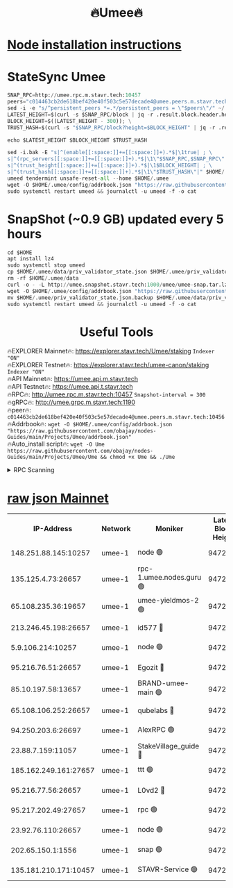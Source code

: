 <h1 align="center"> 🔥Umee🔥</h1>


[Node installation instructions](https://github.com/obajay/nodes-Guides/tree/main/Projects/Umee)
=
# StateSync Umee
```python
SNAP_RPC=http://umee.rpc.m.stavr.tech:10457
peers="c014463cb2de618bef420e40f503c5e57decade4@umee.peers.m.stavr.tech:10456"
sed -i -e "s/^persistent_peers *=.*/persistent_peers = \"$peers\"/" ~/.umee/config/config.toml
LATEST_HEIGHT=$(curl -s $SNAP_RPC/block | jq -r .result.block.header.height); \
BLOCK_HEIGHT=$((LATEST_HEIGHT - 300)); \
TRUST_HASH=$(curl -s "$SNAP_RPC/block?height=$BLOCK_HEIGHT" | jq -r .result.block_id.hash)

echo $LATEST_HEIGHT $BLOCK_HEIGHT $TRUST_HASH

sed -i.bak -E "s|^(enable[[:space:]]+=[[:space:]]+).*$|\1true| ; \
s|^(rpc_servers[[:space:]]+=[[:space:]]+).*$|\1\"$SNAP_RPC,$SNAP_RPC\"| ; \
s|^(trust_height[[:space:]]+=[[:space:]]+).*$|\1$BLOCK_HEIGHT| ; \
s|^(trust_hash[[:space:]]+=[[:space:]]+).*$|\1\"$TRUST_HASH\"|" $HOME/.umee/config/config.toml
umeed tendermint unsafe-reset-all --home $HOME/.umee
wget -O $HOME/.umee/config/addrbook.json "https://raw.githubusercontent.com/obajay/nodes-Guides/main/Projects/Umee/addrbook.json"
sudo systemctl restart umeed && journalctl -u umeed -f -o cat
```
# SnapShot (~0.9 GB) updated every 5 hours
```python
cd $HOME
apt install lz4
sudo systemctl stop umeed
cp $HOME/.umee/data/priv_validator_state.json $HOME/.umee/priv_validator_state.json.backup
rm -rf $HOME/.umee/data
curl -o - -L http://umee.snapshot.stavr.tech:1000/umee/umee-snap.tar.lz4 | lz4 -c -d - | tar -x -C $HOME/.umee --strip-components 2
wget -O $HOME/.umee/config/addrbook.json "https://raw.githubusercontent.com/obajay/nodes-Guides/main/Projects/Umee/addrbook.json"
mv $HOME/.umee/priv_validator_state.json.backup $HOME/.umee/data/priv_validator_state.json
sudo systemctl restart umeed && journalctl -u umeed -f -o cat
```
 <h1 align="center"> Useful Tools</h1>

🔥EXPLORER Mainnet🔥:      https://explorer.stavr.tech/Umee/staking             `Indexer "ON"` \
🔥EXPLORER Testnet🔥:        https://explorer.stavr.tech/umee-canon/staking      `Indexer "ON"` \
🔥API Mainnet🔥:                   https://umee.api.m.stavr.tech \
🔥API Testnet🔥:                     https://umee.api.t.stavr.tech \
🔥RPC🔥:                                   http://umee.rpc.m.stavr.tech:10457                     `Snapshot-interval = 300` \
🔥gRPC🔥:                              http://umee.grpc.m.stavr.tech:1190 \
🔥peer🔥:                     `c014463cb2de618bef420e40f503c5e57decade4@umee.peers.m.stavr.tech:10456` \
🔥Addrbook🔥:    ```wget -O $HOME/.umee/config/addrbook.json "https://raw.githubusercontent.com/obajay/nodes-Guides/main/Projects/Umee/addrbook.json"``` \
🔥Auto_install script🔥: ```wget -O Ume https://raw.githubusercontent.com/obajay/nodes-Guides/main/Projects/Umee/Ume && chmod +x Ume && ./Ume```

<details>
<summary>RPC Scanning</summary>

<h2 align="center"> We scan nodes in real time every 4 hours. And we provide the final result of RPC endpoints.
We cannot influence the operation of these nodes in any way. </h2>


```python
If Voting Power is higher than 0 --> then the Node is a validator of the network and may be subject to attack and be a potential threat to the chain.
```
```python
We marked such validators with a red symbol
```

</details>

[raw json Mainnet](https://rpc-check.umeem.stavr.tech/umeem/rpc-umeem-result.json)
=



<table><tr><th>IP-Address</th><th>Network</th><th>Moniker</th><th>Latest Block Height</th><th>Earliest Block Height</th><th>Catching Up</th><th>Voting Power</th><th>Scan Time</th></tr><tr><td>148.251.88.145:10257</td><td>umee-1</td><td>node 🟢</td><td>9472871</td><td>5050395</td><td>False</td><td>0</td><td>2023-11-30T15:17:24.177415703UTC</td></tr><tr><td>135.125.4.73:26657</td><td>umee-1</td><td>rpc-1.umee.nodes.guru 🟢</td><td>9472902</td><td>5167386</td><td>False</td><td>0</td><td>2023-11-30T15:20:30.086751140UTC</td></tr><tr><td>65.108.235.36:19657</td><td>umee-1</td><td>umee-yieldmos-2 🟢</td><td>9472861</td><td>6986686</td><td>False</td><td>0</td><td>2023-11-30T15:16:25.764641246UTC</td></tr><tr><td>213.246.45.198:26657</td><td>umee-1</td><td>id577 🔴</td><td>9472873</td><td>7100001</td><td>False</td><td>35121263</td><td>2023-11-30T15:17:34.883397496UTC</td></tr><tr><td>5.9.106.214:10257</td><td>umee-1</td><td>node 🟢</td><td>9472894</td><td>7942001</td><td>False</td><td>0</td><td>2023-11-30T15:19:37.925331970UTC</td></tr><tr><td>95.216.76.51:26657</td><td>umee-1</td><td>Egozit 🔴</td><td>9472902</td><td>8262001</td><td>False</td><td>38019216</td><td>2023-11-30T15:20:29.738676132UTC</td></tr><tr><td>85.10.197.58:13657</td><td>umee-1</td><td>BRAND-umee-main 🟢</td><td>9472876</td><td>8427832</td><td>False</td><td>0</td><td>2023-11-30T15:17:52.376734900UTC</td></tr><tr><td>65.108.106.252:26657</td><td>umee-1</td><td>qubelabs 🔴</td><td>9472877</td><td>8825432</td><td>False</td><td>37126369</td><td>2023-11-30T15:17:56.833703906UTC</td></tr><tr><td>94.250.203.6:26697</td><td>umee-1</td><td>AlexRPC 🟢</td><td>9472875</td><td>8910001</td><td>False</td><td>0</td><td>2023-11-30T15:17:49.740923661UTC</td></tr><tr><td>23.88.7.159:11057</td><td>umee-1</td><td>StakeVillage_guide 🔴</td><td>9472889</td><td>9137726</td><td>False</td><td>1170311</td><td>2023-11-30T15:19:10.088810539UTC</td></tr><tr><td>185.162.249.161:27657</td><td>umee-1</td><td>ttt 🟢</td><td>9472887</td><td>9321953</td><td>False</td><td>0</td><td>2023-11-30T15:19:01.147704259UTC</td></tr><tr><td>95.216.77.56:26657</td><td>umee-1</td><td>L0vd2 🔴</td><td>9472911</td><td>9372911</td><td>False</td><td>37801387</td><td>2023-11-30T15:21:18.668971745UTC</td></tr><tr><td>95.217.202.49:27657</td><td>umee-1</td><td>rpc 🟢</td><td>9472887</td><td>9440090</td><td>False</td><td>0</td><td>2023-11-30T15:19:00.847337636UTC</td></tr><tr><td>23.92.76.110:26657</td><td>umee-1</td><td>node 🟢</td><td>9472918</td><td>9468001</td><td>False</td><td>0</td><td>2023-11-30T15:22:02.810185614UTC</td></tr><tr><td>202.65.150.1:1556</td><td>umee-1</td><td>snap 🟢</td><td>9472890</td><td>9470840</td><td>False</td><td>0</td><td>2023-11-30T15:19:19.165577909UTC</td></tr><tr><td>135.181.210.171:10457</td><td>umee-1</td><td>STAVR-Service 🟢</td><td>9472905</td><td>9471001</td><td>False</td><td>0</td><td>2023-11-30T15:20:47.180742819UTC</td></tr></table>